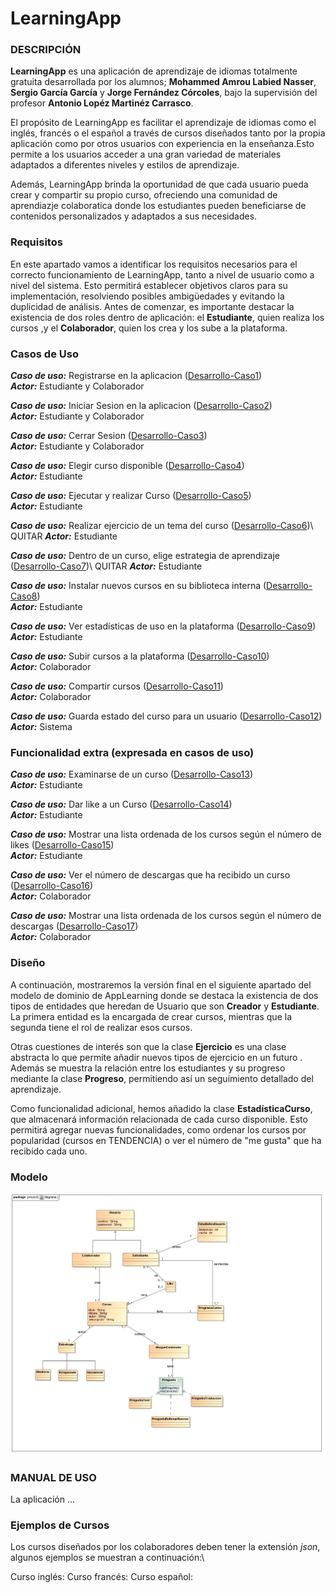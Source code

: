 ﻿# LearningApp

### DESCRIPCIÓN 

**LearningApp** es una aplicación de aprendizaje de idiomas totalmente gratuita desarrollada por los alumnos; **Mohammed Amrou Labied Nasser**, **Sergio García García** y **Jorge Fernández Córcoles**, bajo la supervisión del profesor **Antonio Lopéz Martinéz Carrasco**.

El propósito de LearningApp es facilitar el aprendizaje de idiomas como el inglés, francés o el español a través de cursos diseñados tanto por la propia aplicación como por otros usuarios con experiencia en la enseñanza.Esto permite a los usuarios acceder a una gran variedad de materiales adaptados a diferentes niveles y estilos de aprendizaje. 

Además, LearningApp brinda la oportunidad de que cada usuario pueda crear y compartir su propio curso, ofreciendo una comunidad de aprendiazje colaboratica donde los estudiantes pueden beneficiarse de contenidos personalizados y adaptados a sus necesidades. 

### Requisitos

En este apartado vamos a identificar los requisitos necesarios para el correcto funcionamiento de LearningApp, tanto a nivel de usuario como a nivel del sistema. Esto permitirá establecer objetivos claros para su implementación, resolviendo posibles ambigüedades y evitando la duplicidad de análisis. Antes de comenzar, es importante destacar la existencia de dos roles dentro de aplicación: el **Estudiante**, quien realiza los cursos ,y el **Colaborador**, quien los crea y los sube a la plataforma.

### Casos de Uso

***Caso de uso:*** Registrarse en la aplicacion ([Desarrollo-Caso1](https://github.com/the-HaMo/PDS-proyect/blob/main/info/Desarrollo-Caso1.md))\
***Actor:*** Estudiante y Colaborador

***Caso de uso:*** Iniciar Sesion en la aplicacion ([Desarrollo-Caso2](https://github.com/the-HaMo/PDS-proyect/blob/main/info/Desarrollo-Caso2.md))\
***Actor:*** Estudiante y Colaborador 

***Caso de uso:*** Cerrar Sesion ([Desarrollo-Caso3](https://github.com/the-HaMo/PDS-proyect/blob/main/info/Desarrollo-Caso3.md))\
***Actor:*** Estudiante y Colaborador 

***Caso de uso:*** Elegir curso disponible ([Desarrollo-Caso4](https://github.com/the-HaMo/PDS-proyect/blob/main/info/Desarrollo-Caso4.md))\
***Actor:*** Estudiante 

***Caso de uso:*** Ejecutar y realizar Curso ([Desarrollo-Caso5](https://github.com/the-HaMo/PDS-proyect/blob/main/info/Desarrollo-Caso5.md))\
***Actor:*** Estudiante

***Caso de uso:*** Realizar ejercicio de un tema del curso ([Desarrollo-Caso6](https://github.com/the-HaMo/PDS-proyect/blob/main/info/Desarrollo-Caso6.md))\ QUITAR
***Actor:*** Estudiante

***Caso de uso:*** Dentro de un curso, elige estrategia de aprendizaje ([Desarrollo-Caso7](https://github.com/the-HaMo/PDS-proyect/blob/main/info/Desarrollo-Caso7.md))\ QUITAR
***Actor:*** Estudiante

***Caso de uso:*** Instalar nuevos cursos en su biblioteca interna ([Desarrollo-Caso8](https://github.com/the-HaMo/PDS-proyect/blob/main/info/Desarrollo-Caso8.md))\
***Actor:*** Estudiante 

***Caso de uso:*** Ver estadísticas de uso en la plataforma ([Desarrollo-Caso9](https://github.com/the-HaMo/PDS-proyect/blob/main/info/Desarrollo-Caso9.md))\
***Actor:*** Estudiante

***Caso de uso:*** Subir cursos a la plataforma ([Desarrollo-Caso10](https://github.com/the-HaMo/PDS-proyect/blob/main/info/Desarrollo-Caso10.md))\
***Actor:*** Colaborador

***Caso de uso:*** Compartir cursos ([Desarrollo-Caso11](https://github.com/the-HaMo/PDS-proyect/blob/main/info/Desarrollo-Caso11.md))\
***Actor:*** Colaborador

***Caso de uso:*** Guarda estado del curso para un usuario ([Desarrollo-Caso12](https://github.com/the-HaMo/PDS-proyect/blob/main/info/Desarrollo-Caso12.md))\
***Actor:*** Sistema

### Funcionalidad extra (expresada en casos de uso) 

***Caso de uso:*** Examinarse de un curso ([Desarrollo-Caso13](https://github.com/the-HaMo/PDS-proyect/blob/main/info/Desarrollo-Caso13.md))\
***Actor:*** Estudiante 

***Caso de uso:*** Dar like a un Curso ([Desarrollo-Caso14](https://github.com/the-HaMo/PDS-proyect/blob/main/info/Desarrollo-Caso14.md))\
***Actor:*** Estudiante

***Caso de uso:*** Mostrar una lista ordenada de los cursos según el número de likes ([Desarrollo-Caso15](https://github.com/the-HaMo/PDS-proyect/blob/main/info/Desarrollo-Caso15.md))\
***Actor:*** Estudiante

***Caso de uso:*** Ver el número de descargas que ha recibido un curso ([Desarrollo-Caso16](https://github.com/the-HaMo/PDS-proyect/blob/main/info/Desarrollo-Caso16.md))\
***Actor:*** Colaborador

***Caso de uso:*** Mostrar una lista ordenada de los cursos según el número de descargas ([Desarrollo-Caso17](https://github.com/the-HaMo/PDS-proyect/blob/main/info/Desarrollo-Caso17.md))\
***Actor:*** Colaborador

### Diseño

A continuación, mostraremos la versión final en el siguiente apartado del modelo de dominio de AppLearning donde se destaca la existencia de dos tipos de entidades que heredan de Usuario que son **Creador** y **Estudiante**. La primera entidad es la encargada de crear cursos, mientras que la segunda tiene el rol de realizar esos cursos. 

Otras cuestiones de interés son que la clase **Ejercicio** es una clase abstracta lo que permite añadir nuevos tipos de ejercicio en un futuro . Además se muestra la relación entre los estudiantes y su progreso mediante la clase **Progreso**, permitiendo así un seguimiento detallado del aprendizaje.

Como funcionalidad adicional, hemos añadido la clase **EstadísticaCurso**, que almacenará información relacionada de cada curso disponible. Esto permitirá agregar nuevas funcionalidades, como ordenar los cursos por popularidad (cursos en TENDENCIA) o ver el número de "me gusta" que ha recibido cada uno.

### Modelo

![Mdominio.VF](https://github.com/the-HaMo/PDS-proyect/blob/main/info/diagramaVF.jpg)

### MANUAL DE USO 

La aplicación ... 

### Ejemplos de Cursos

Los cursos diseñados por los colaboradores deben tener la extensión *json*, algunos ejemplos se muestran a continuación:\

Curso inglés: 
Curso francés:
Curso español:

